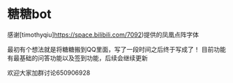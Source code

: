 # 糖糖bot

感谢[timothyqiu]https://space.bilibili.com/7092)提供的凤凰点阵字体


最初有个想法就是将糖糖搬到QQ里面，写了一段时间之后终于写成了！
目前功能有最基础的问答功能以及签到功能，后续会继续更新

欢迎大家加群讨论650906928
